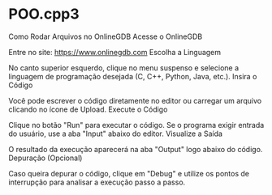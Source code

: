 # POO.cpp3
Como Rodar Arquivos no OnlineGDB
Acesse o OnlineGDB

Entre no site: https://www.onlinegdb.com
Escolha a Linguagem

No canto superior esquerdo, clique no menu suspenso e selecione a linguagem de programação desejada (C, C++, Python, Java, etc.).
Insira o Código

Você pode escrever o código diretamente no editor ou carregar um arquivo clicando no ícone de Upload.
Execute o Código

Clique no botão "Run" para executar o código.
Se o programa exigir entrada do usuário, use a aba "Input" abaixo do editor.
Visualize a Saída

O resultado da execução aparecerá na aba "Output" logo abaixo do código.
Depuração (Opcional)

Caso queira depurar o código, clique em "Debug" e utilize os pontos de interrupção para analisar a execução passo a passo.
